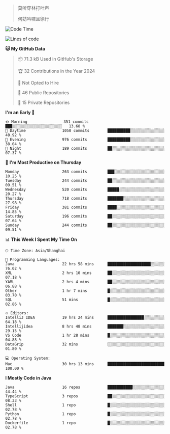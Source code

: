 > 莫听穿林打叶声
> 
> 何妨吟啸且徐行

<!-- ![Github Stats](https://github-readme-stats.vercel.app/api?username=catch6&count_private=true&show_icons=true&theme=gruvbox) -->

<!-- ![Top Langs](https://github-readme-stats.vercel.app/api/top-langs/?username=catch6&layout=compact) -->

<!--START_SECTION:waka-->
![Code Time](http://img.shields.io/badge/Code%20Time-1%2C290%20hrs%2025%20mins-blue)

![Lines of code](https://img.shields.io/badge/From%20Hello%20World%20I%27ve%20Written-9.4%20million%20lines%20of%20code-blue)

**🐱 My GitHub Data** 

> 📦 71.3 kB Used in GitHub's Storage 
 > 
> 🏆 32 Contributions in the Year 2024
 > 
> 🚫 Not Opted to Hire
 > 
> 📜 46 Public Repositories 
 > 
> 🔑 15 Private Repositories 
 > 
**I'm an Early 🐤** 

```text
🌞 Morning                351 commits         ███░░░░░░░░░░░░░░░░░░░░░░   13.68 % 
🌆 Daytime                1050 commits        ██████████░░░░░░░░░░░░░░░   40.92 % 
🌃 Evening                976 commits         ██████████░░░░░░░░░░░░░░░   38.04 % 
🌙 Night                  189 commits         ██░░░░░░░░░░░░░░░░░░░░░░░   07.37 % 
```
📅 **I'm Most Productive on Thursday** 

```text
Monday                   263 commits         ███░░░░░░░░░░░░░░░░░░░░░░   10.25 % 
Tuesday                  244 commits         ██░░░░░░░░░░░░░░░░░░░░░░░   09.51 % 
Wednesday                520 commits         █████░░░░░░░░░░░░░░░░░░░░   20.27 % 
Thursday                 718 commits         ███████░░░░░░░░░░░░░░░░░░   27.98 % 
Friday                   381 commits         ████░░░░░░░░░░░░░░░░░░░░░   14.85 % 
Saturday                 196 commits         ██░░░░░░░░░░░░░░░░░░░░░░░   07.64 % 
Sunday                   244 commits         ██░░░░░░░░░░░░░░░░░░░░░░░   09.51 % 
```


📊 **This Week I Spent My Time On** 

```text
🕑︎ Time Zone: Asia/Shanghai

💬 Programming Languages: 
Java                     22 hrs 58 mins      ███████████████████░░░░░░   76.02 % 
XML                      2 hrs 10 mins       ██░░░░░░░░░░░░░░░░░░░░░░░   07.18 % 
YAML                     2 hrs 4 mins        ██░░░░░░░░░░░░░░░░░░░░░░░   06.88 % 
Other                    1 hr 7 mins         █░░░░░░░░░░░░░░░░░░░░░░░░   03.70 % 
SQL                      51 mins             █░░░░░░░░░░░░░░░░░░░░░░░░   02.86 % 

🔥 Editors: 
IntelliJ IDEA            19 hrs 24 mins      ████████████████░░░░░░░░░   64.18 % 
Intellijidea             8 hrs 48 mins       ███████░░░░░░░░░░░░░░░░░░   29.15 % 
VS Code                  1 hr 28 mins        █░░░░░░░░░░░░░░░░░░░░░░░░   04.88 % 
DataGrip                 32 mins             ░░░░░░░░░░░░░░░░░░░░░░░░░   01.80 % 

💻 Operating System: 
Mac                      30 hrs 13 mins      █████████████████████████   100.00 % 
```

**I Mostly Code in Java** 

```text
Java                     16 repos            ███████████░░░░░░░░░░░░░░   44.44 % 
TypeScript               3 repos             ██░░░░░░░░░░░░░░░░░░░░░░░   08.33 % 
Shell                    1 repo              █░░░░░░░░░░░░░░░░░░░░░░░░   02.78 % 
Python                   1 repo              █░░░░░░░░░░░░░░░░░░░░░░░░   02.78 % 
Dockerfile               1 repo              █░░░░░░░░░░░░░░░░░░░░░░░░   02.78 % 
```




<!--END_SECTION:waka-->
